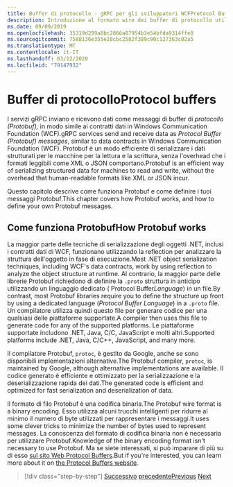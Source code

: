 ```yaml
---
title: Buffer di protocollo - gRPC per gli sviluppatori WCFProtocol Buffers - gRPC for WCF developers
description: Introduzione al formato wire dei buffer di protocollo utilizzato per la rete gRPC.
ms.date: 09/09/2019
ms.openlocfilehash: 35319d299a8bc2866a87954b3e54bfda9314ffe8
ms.sourcegitcommit: 7588136e355e10cbc2582f389c90c127363c02a5
ms.translationtype: MT
ms.contentlocale: it-IT
ms.lasthandoff: 03/12/2020
ms.locfileid: "79147932"
---
```

# <a name="protocol-buffers"></a><span data-ttu-id="f60a4-103">Buffer di protocollo</span><span class="sxs-lookup"><span data-stu-id="f60a4-103">Protocol buffers</span></span>

<span data-ttu-id="f60a4-104">I servizi gRPC inviano e ricevono dati come messaggi di buffer di *protocollo (Protobuf),* in modo simile ai contratti dati in Windows Communication Foundation (WCF).</span><span class="sxs-lookup"><span data-stu-id="f60a4-104">gRPC services send and receive data as *Protocol Buffer (Protobuf) messages*, similar to data contracts in Windows Communication Foundation (WCF).</span></span> <span data-ttu-id="f60a4-105">Protobuf è un modo efficiente di serializzare i dati strutturati per le macchine per la lettura e la scrittura, senza l'overhead che i formati leggibili come XML o JSON comportano.</span><span class="sxs-lookup"><span data-stu-id="f60a4-105">Protobuf is an efficient way of serializing structured data for machines to read and write, without the overhead that human-readable formats like XML or JSON incur.</span></span>

<span data-ttu-id="f60a4-106">Questo capitolo descrive come funziona Protobuf e come definire i tuoi messaggi Protobuf.</span><span class="sxs-lookup"><span data-stu-id="f60a4-106">This chapter covers how Protobuf works, and how to define your own Protobuf messages.</span></span>

## <a name="how-protobuf-works"></a><span data-ttu-id="f60a4-107">Come funziona Protobuf</span><span class="sxs-lookup"><span data-stu-id="f60a4-107">How Protobuf works</span></span>

<span data-ttu-id="f60a4-108">La maggior parte delle tecniche di serializzazione degli oggetti .NET, inclusi i contratti dati di WCF, funzionano utilizzando la reflection per analizzare la struttura dell'oggetto in fase di esecuzione.</span><span class="sxs-lookup"><span data-stu-id="f60a4-108">Most .NET object serialization techniques, including WCF's data contracts, work by using reflection to analyze the object structure at runtime.</span></span> <span data-ttu-id="f60a4-109">Al contrario, la maggior parte delle librerie Protobuf richiedono di definire la `.proto` struttura in anticipo utilizzando un linguaggio dedicato ( Protocol Buffer*Language*) in un file.</span><span class="sxs-lookup"><span data-stu-id="f60a4-109">By contrast, most Protobuf libraries require you to define the structure up front by using a dedicated language (*Protocol Buffer Language*) in a `.proto` file.</span></span> <span data-ttu-id="f60a4-110">Un compilatore utilizza quindi questo file per generare codice per una qualsiasi delle piattaforme supportate.</span><span class="sxs-lookup"><span data-stu-id="f60a4-110">A compiler then uses this file to generate code for any of the supported platforms.</span></span> <span data-ttu-id="f60a4-111">Le piattaforme supportate includono .NET, Java, C/C, JavaScript e molti altri.</span><span class="sxs-lookup"><span data-stu-id="f60a4-111">Supported platforms include .NET, Java, C/C++, JavaScript, and many more.</span></span>

<span data-ttu-id="f60a4-112">Il compilatore Protobuf, `protoc`, è gestito da Google, anche se sono disponibili implementazioni alternative.</span><span class="sxs-lookup"><span data-stu-id="f60a4-112">The Protobuf compiler, `protoc`, is maintained by Google, although alternative implementations are available.</span></span> <span data-ttu-id="f60a4-113">Il codice generato è efficiente e ottimizzato per la serializzazione e la deserializzazione rapida dei dati.</span><span class="sxs-lookup"><span data-stu-id="f60a4-113">The generated code is efficient and optimized for fast serialization and deserialization of data.</span></span>

<span data-ttu-id="f60a4-114">Il formato di filo Protobuf è una codifica binaria.</span><span class="sxs-lookup"><span data-stu-id="f60a4-114">The Protobuf wire format is a binary encoding.</span></span> <span data-ttu-id="f60a4-115">Esso utilizza alcuni trucchi intelligenti per ridurre al minimo il numero di byte utilizzati per rappresentare i messaggi.</span><span class="sxs-lookup"><span data-stu-id="f60a4-115">It uses some clever tricks to minimize the number of bytes used to represent messages.</span></span> <span data-ttu-id="f60a4-116">La conoscenza del formato di codifica binaria non è necessaria per utilizzare Protobuf.</span><span class="sxs-lookup"><span data-stu-id="f60a4-116">Knowledge of the binary encoding format isn't necessary to use Protobuf.</span></span> <span data-ttu-id="f60a4-117">Ma se siete interessati, si può imparare di più su di esso [sul sito Web Protocol Buffers](https://developers.google.com/protocol-buffers/docs/encoding).</span><span class="sxs-lookup"><span data-stu-id="f60a4-117">But if you're interested, you can learn more about it on [the Protocol Buffers website](https://developers.google.com/protocol-buffers/docs/encoding).</span></span>

>[!div class="step-by-step"]
><span data-ttu-id="f60a4-118">[Successivo](why-grpc.md)
>[precedente](protobuf-messages.md)</span><span class="sxs-lookup"><span data-stu-id="f60a4-118">[Previous](why-grpc.md)
[Next](protobuf-messages.md)</span></span>
